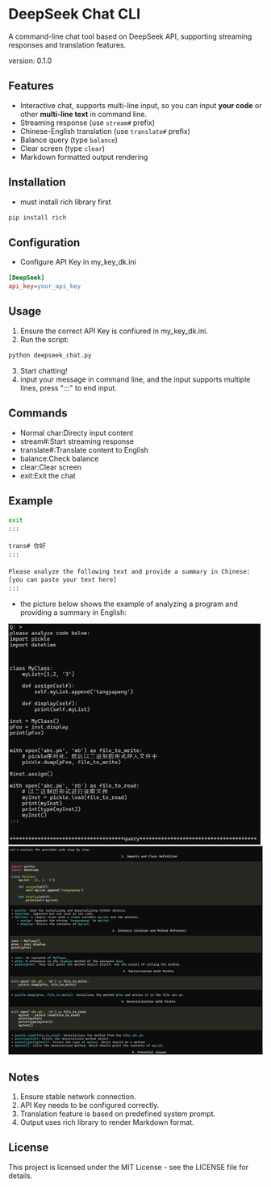 # DeepSeek Chat CLI

A command-line chat tool based on DeepSeek API, supporting streaming responses and translation features.

version: 0.1.0

## Features

- Interactive chat, supports multi-line input, so you can input **your code** or other **multi-line text** in command line.
- Streaming response (use `stream#` prefix)
- Chinese-English translation (use `translate#` prefix)
- Balance query (type `balance`)
- Clear screen (type `clear`)
- Markdown formatted output rendering

## Installation
- must install rich library first
```bash
pip install rich 
```
## Configuration
- Configure API Key in my_key_dk.ini
```ini
[DeepSeek]
api_key=your_api_key
```
## Usage
1. Ensure the correct API Key is confiured in my_key_dk.ini.
2. Run the script:
```bash
python deepseek_chat.py
```
3. Start chatting!
4. input your message in command line, and the input supports multiple lines, press ":::" to end input.

## Commands
- Normal char:Directy input content
- stream#:Start streaming response
- translate#:Translate content to English
- balance:Check balance
- clear:Clear screen
- exit:Exit the chat
## Example
```bash
exit
:::

trans# 你好
:::

Please analyze the following text and provide a summary in Chinese:
[you can paste your text here]
:::
```
- the picture below shows the example of analyzing a program and providing a summary in English:
<img src="image_code.png" width="500">
<img src="image_analy.png" width="1000">

## Notes
1. Ensure stable network connection.
2. API Key needs to be configured correctly.
3. Translation feature is based on predefined system prompt.
4. Output uses rich library to render Markdown format.
## License
This project is licensed under the MIT License - see the LICENSE file for details.